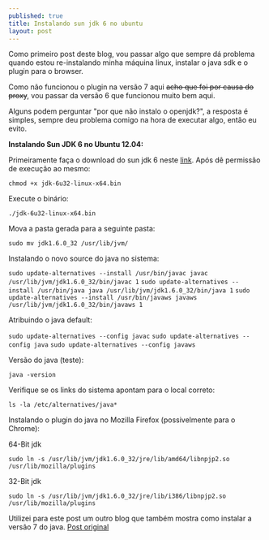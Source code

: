 ```yaml
---
published: true
title: Instalando sun jdk 6 no ubuntu
layout: post
---
```

Como primeiro post deste blog, vou passar algo que sempre dá problema quando estou re-instalando minha máquina linux, instalar o java sdk e o plugin para o browser.

Como não funcionou o plugin na versão 7 aqui <del>acho que foi por causa do proxy</del>, vou passar da versão 6 que funcionou muito bem aqui.

Alguns podem perguntar "por que não instalo o openjdk?", a resposta é simples, sempre deu problema comigo na hora de executar algo, então eu evito.

<strong>Instalando Sun JDK 6 no Ubuntu 12.04: </strong>

Primeiramente faça o download do sun jdk 6 neste <a href="http://www.oracle.com/technetwork/java/javase/downloads/jdk-6u32-downloads-1594644.html" target="_blank">link</a>.
Após dê permissão de execução ao mesmo:

`chmod +x jdk-6u32-linux-x64.bin`

Execute o binário:

`./jdk-6u32-linux-x64.bin`

Mova a pasta gerada para a seguinte pasta:

`sudo mv jdk1.6.0_32 /usr/lib/jvm/`

Instalando o novo source do java no sistema:

`sudo update-alternatives --install /usr/bin/javac javac /usr/lib/jvm/jdk1.6.0_32/bin/javac 1`
`sudo update-alternatives --install /usr/bin/java java /usr/lib/jvm/jdk1.6.0_32/bin/java 1`
`sudo update-alternatives --install /usr/bin/javaws javaws /usr/lib/jvm/jdk1.6.0_32/bin/javaws 1`

Atribuindo o java default:

`sudo update-alternatives --config javac`
`sudo update-alternatives --config java`
`sudo update-alternatives --config javaws`

Versão do java (teste):

`java -version`

Verifique se os links do sistema apontam para o local correto:

`ls -la /etc/alternatives/java*`

Instalando o plugin do java no Mozilla Firefox (possivelmente para o Chrome):

64-Bit jdk

`sudo ln -s /usr/lib/jvm/jdk1.6.0_32/jre/lib/amd64/libnpjp2.so /usr/lib/mozilla/plugins`

32-Bit jdk

`sudo ln -s /usr/lib/jvm/jdk1.6.0_32/jre/lib/i386/libnpjp2.so /usr/lib/mozilla/plugins`

Utilizei para este post um outro blog que também mostra como instalar a versão 7 do java. <a href="http://www.devsniper.com/ubuntu-12-04-install-sun-jdk-6-7/" target="_blank">Post original</a>